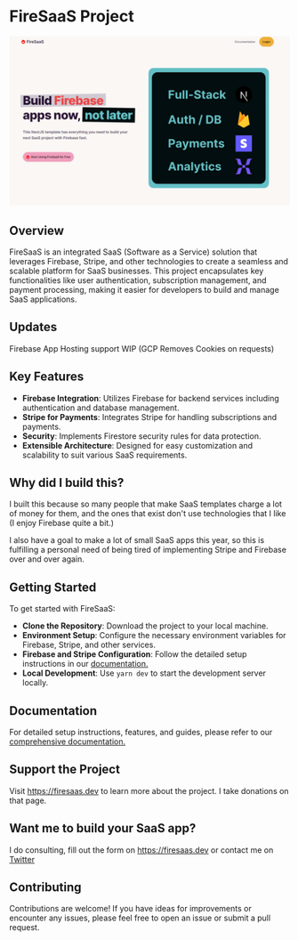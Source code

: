 # FireSaaS Project

![FireSaaS](./public/firesaas.png)

## **Overview**

FireSaaS is an integrated SaaS (Software as a Service) solution that leverages Firebase, Stripe, and other technologies to create a seamless and scalable platform for SaaS businesses. This project encapsulates key functionalities like user authentication, subscription management, and payment processing, making it easier for developers to build and manage SaaS applications.

## **Updates**

Firebase App Hosting support WIP (GCP Removes Cookies on requests)

## **Key Features**

- **Firebase Integration**: Utilizes Firebase for backend services including authentication and database management.
- **Stripe for Payments**: Integrates Stripe for handling subscriptions and payments.
- **Security**: Implements Firestore security rules for data protection.
- **Extensible Architecture**: Designed for easy customization and scalability to suit various SaaS requirements.

## **Why did I build this?**

I built this because so many people that make SaaS templates charge a lot of money for them, and the ones that exist don't use technologies that I like (I enjoy Firebase quite a bit.)

I also have a goal to make a lot of small SaaS apps this year, so this is fulfilling a personal need of being tired of implementing Stripe and Firebase over and over again.

## **Getting Started**

To get started with FireSaaS:

- **Clone the Repository**: Download the project to your local machine.
- **Environment Setup**: Configure the necessary environment variables for Firebase, Stripe, and other services.
- **Firebase and Stripe Configuration**: Follow the detailed setup instructions in our [documentation.](https://docs.firesaas.dev)
- **Local Development**: Use `yarn dev` to start the development server locally.

## **Documentation**

For detailed setup instructions, features, and guides, please refer to our [comprehensive documentation.](https://docs.firesaas.dev)

## **Support the Project**

Visit https://firesaas.dev to learn more about the project. I take donations on that page.

## **Want me to build your SaaS app?**

I do consulting, fill out the form on https://firesaas.dev or contact me on [Twitter](https://twitter.com/addicted_to_ai)

## **Contributing**

Contributions are welcome! If you have ideas for improvements or encounter any issues, please feel free to open an issue or submit a pull request.
